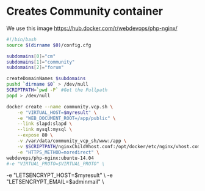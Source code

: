 # Creates Community container
We use this image https://hub.docker.com/r/webdevops/php-nginx/

```` bash
#!/bin/bash
source $(dirname $0)/config.cfg

subdomains[0]="cm"
subdomains[1]="community"
subdomains[2]="forum"

createDomainNames $subdomains
pushd `dirname $0` > /dev/null
SCRIPTPATH=`pwd -P` #Get the Fullpath
popd > /dev/null

docker create --name community.vcp.sh \
    -e "VIRTUAL_HOST=$myresult" \
    -e "WEB_DOCUMENT_ROOT=/app/public" \
    --link slapd:slapd \
    --link mysql:mysql \
    --expose 80 \
    -v /var/data/community_vcp_sh/www:/app \
    -v $SCRIPTPATH/nginxChildVhost.conf:/opt/docker/etc/nginx/vhost.common.d/10-location-root.conf \
    -e "HTTPS_METHOD=noredirect" \
webdevops/php-nginx:ubuntu-14.04
#-e "VIRTUAL_PROTO=$VIRTUAL_PROTO" \

````
-e "LETSENCRYPT_HOST=$myresult" \
-e "LETSENCRYPT_EMAIL=$adminmail" \
